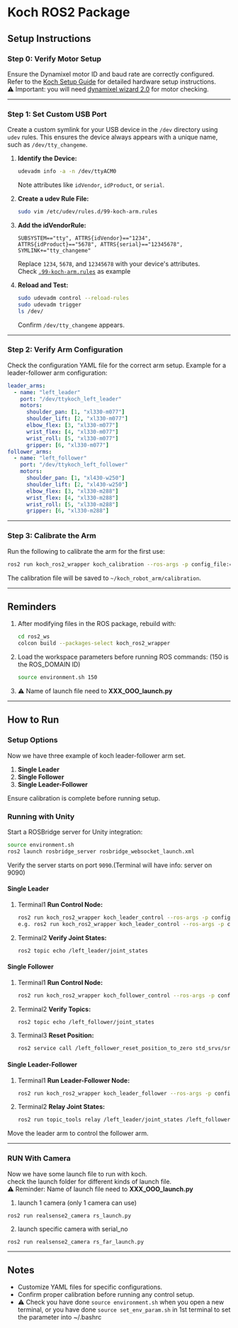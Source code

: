 # Koch ROS2 Package

## Setup Instructions

### Step 0: Verify Motor Setup
Ensure the Dynamixel motor ID and baud rate are correctly configured. Refer to the [Koch Setup Guide](https://github.com/hrc-pme/lerobot/blob/main/examples/7_get_started_with_real_robot.md) for detailed hardware setup instructions.  
⚠️ Important: you will need [dynamixel wizard 2.0](https://emanual.robotis.com/docs/en/software/dynamixel/dynamixel_wizard2/) for motor checking. 

---

### Step 1: Set Custom USB Port
Create a custom symlink for your USB device in the `/dev` directory using `udev` rules. This ensures the device always appears with a unique name, such as `/dev/tty_changeme`.

1. **Identify the Device:**
   ```bash
   udevadm info -a -n /dev/ttyACM0
   ```
   Note attributes like `idVendor`, `idProduct`, or `serial`.

2. **Create a udev Rule File:**
   ```bash
   sudo vim /etc/udev/rules.d/99-koch-arm.rules
   ```
3. **Add the idVendorRule:**
   ```text
   SUBSYSTEM=="tty", ATTRS{idVendor}=="1234", ATTRS{idProduct}=="5678", ATTRS{serial}=="12345678", SYMLINK+="tty_changeme"
   ```
   Replace `1234`, `5678`, and `12345678` with your device's attributes.  
   Check [`.99-koch-arm.rules`](https://github.com/hrc-pme/koch_ros2_wrapper/blob/master/.99-koch-arm.rules) as example
4. **Reload and Test:**
   ```bash
   sudo udevadm control --reload-rules
   sudo udevadm trigger
   ls /dev/
   ```
   Confirm `/dev/tty_changeme` appears.

---

### Step 2: Verify Arm Configuration
Check the configuration YAML file for the correct arm setup. Example for a leader-follower arm configuration:

```yaml
leader_arms:
  - name: "left_leader"
    port: "/dev/ttykoch_left_leader"
    motors:
      shoulder_pan: [1, "xl330-m077"]
      shoulder_lift: [2, "xl330-m077"]
      elbow_flex: [3, "xl330-m077"]
      wrist_flex: [4, "xl330-m077"]
      wrist_roll: [5, "xl330-m077"]
      gripper: [6, "xl330-m077"]
follower_arms:
  - name: "left_follower"
    port: "/dev/ttykoch_left_follower"
    motors:
      shoulder_pan: [1, "xl430-w250"]
      shoulder_lift: [2, "xl430-w250"]
      elbow_flex: [3, "xl330-m288"]
      wrist_flex: [4, "xl330-m288"]
      wrist_roll: [5, "xl330-m288"]
      gripper: [6, "xl330-m288"]
```

---

### Step 3: Calibrate the Arm
Run the following to calibrate the arm for the first use:
```bash
ros2 run koch_ros2_wrapper koch_calibration --ros-args -p config_file:="/path/to/your_custom_config.yaml"
```
The calibration file will be saved to `~/koch_robot_arm/calibration`.

---

## Reminders
1. After modifying files in the ROS package, rebuild with:
   ```bash
   cd ros2_ws  
   colcon build --packages-select koch_ros2_wrapper
   ```
2. Load the workspace parameters before running ROS commands: (150 is the ROS_DOMAIN ID)
   ```bash
   source environment.sh 150
   ```
3. ⚠️ Name of launch file need to **XXX_OOO_launch.py**
---

## How to Run
### Setup Options
Now we have three example of koch leader-follower arm set.
1. **Single Leader**
2. **Single Follower**
3. **Single Leader-Follower**

Ensure calibration is complete before running setup.

### Running with Unity
Start a ROSBridge server for Unity integration:
```bash
source environment.sh
ros2 launch rosbridge_server rosbridge_websocket_launch.xml
```
Verify the server starts on port `9090`.(Terminal will have info: server on 9090) 

#### Single Leader
1. Terminal1 **Run Control Node:**
   ```bash
   ros2 run koch_ros2_wrapper koch_leader_control --ros-args -p config_file:="/path/to/single_leader.yaml"
   e.g. ros2 run koch_ros2_wrapper koch_leader_control --ros-args -p config_file:="/home/$USER/koch_robot_arm/ros2_ws/src/koch_ros2_wrapper/config/single_leader.yaml"
   ```
2. Terminal2 **Verify Joint States:**
   ```bash
   ros2 topic echo /left_leader/joint_states
   ```

#### Single Follower
1. Terminal1 **Run Control Node:**
   ```bash
   ros2 run koch_ros2_wrapper koch_follower_control --ros-args -p config_file:="/path/to/single_follower.yaml"
   ```
2. Terminal2 **Verify Topics:**
   ```bash
   ros2 topic echo /left_follower/joint_states
   ```
3. Terminal3 **Reset Position:**
   ```bash
   ros2 service call /left_follower_reset_position_to_zero std_srvs/srv/Trigger
   ```

#### Single Leader-Follower
1. Terminal1 **Run Leader-Follower Node:**
   ```bash
   ros2 run koch_ros2_wrapper koch_leader_follower --ros-args -p config_file:="/path/to/single_leader_follower.yaml"
   ```
2. Terminal2 **Relay Joint States:**
   ```bash
   ros2 run topic_tools relay /left_leader/joint_states /left_follower/joint_states_control
   ```
Move the leader arm to control the follower arm.

---
### RUN With Camera
Now we have some launch file to run with koch.  
check the launch folder for different kinds of launch file.  
⚠️ Reminder: Name of launch file need to **XXX_OOO_launch.py**
1. launch 1 camera (only 1 camera can use)
```
ros2 run realsense2_camera rs_launch.py 
```
2. launch specific camera with serial_no
```
ros2 run realsense2_camera rs_far_launch.py
```
---

## Notes
- Customize YAML files for specific configurations.
- Confirm proper calibration before running any control setup.
- ⚠️ Check you have done `source environment.sh` when you open a new terminal, or you have done `source set_env_param.sh` in 1st terminal to set the parameter into ~/.bashrc 